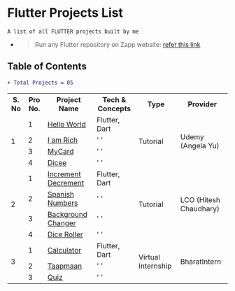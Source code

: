 # Flutter Projects List
    A list of all FLUTTER projects built by me

- >Run any Flutter repository on Zapp website: <a href="https://zapp.run/assets/homepage/import-github.gif">refer this link </a>

## Table of Contents

```diff
+ Total Projects = 05
```

<table>
<!-- Table heading starts -->
  <tr>
    <th>S. No</th>
    <th>Pro No.</th>
    <th>Project Name</th>
    <th>Tech & Concepts</th>
    <th>Type</th>
    <th>Provider</th>
  </tr>
<!-- table body starts -->



<!-- by Udemy(Angela Yu) -->
  <tr>    
    <td rowspan=4>1</td>
    <td>1</td>
    <td>
        <a href="https://github.com/Rahullkumr/flutter-00-helloWorld">Hello World</a>
    </td>
    <td>Flutter, Dart</td>
    <td rowspan=4>Tutorial</td>
    <td rowspan=4>Udemy (Angela Yu)</td>
  </tr>

  <tr>
    <td>2</td>
    <td>
        <a href="https://github.com/Rahullkumr/flutter-01-IAmRich">I am Rich</a>
    </td>
    <td>' '</td>
  </tr>

  <tr>
    <td>3</td>
    <td>
        <a href="https://github.com/Rahullkumr/flutter-02-MyCard">MyCard</a>
    </td>
    <td>' '</td>
  </tr>

  <tr>
    <td>4</td>
    <td>
        <a href="https://github.com/Rahullkumr/flutter-03-dicee">Dicee</a>
    </td>
    <td>' '</td>
  </tr>



<!-- by LCO (Hitesh Chaudhary) -->  
  <tr>    
    <td rowspan=4>2</td>
    <td>1</td>
    <td>
        <a href="https://github.com/Rahullkumr/Flutter-Projects-lco/tree/main/1Incremnt_decremnt">Increment Decrement</a>
    </td>
    <td>Flutter, Dart</td>
    <td rowspan=4>Tutorial</td>
    <td rowspan=4>LCO (Hitesh Chaudhary)</td>
  </tr>

  <tr>
    <td>2</td>
    <td>
        <a href="https://github.com/Rahullkumr/Flutter-Projects-lco/tree/main/2Spanish_Nos">Spanish Numbers</a>
    </td>
    <td>' '</td>
  </tr>

  <tr>
    <td>3</td>
    <td>
        <a href="https://github.com/Rahullkumr/Flutter-Projects-lco/tree/main/3Bg_Changer">Background Changer</a>
    </td>
    <td>' '</td>
  </tr>

  <tr>
    <td>4</td>
    <td>
        <a href="https://github.com/Rahullkumr/Flutter-Projects-lco/tree/main/4Dice_Roller">Dice Roller</a>
    </td>
    <td>' '</td>
  </tr>


<!-- by me (virtual Internship) -->
  <tr>    
    <td rowspan=3>3</td>
    <td>1</td>
    <td>
        <a href="https://github.com/Rahullkumr/BHARATINTERN_APPDEV/tree/main/Task1_Calculator">Calculator</a>
    </td>
    <td>Flutter, Dart</td>
    <td rowspan=3>Virtual Internship</td>
    <td rowspan=4>BharatIntern</td>
  </tr>

  <tr>
    <td>2</td>
    <td>
        <a href="https://github.com/Rahullkumr/BHARATINTERN_APPDEV/tree/main/Task2_TemperatureConverter">Taapmaan</a>
    </td>
    <td>' '</td>
  </tr>

  <tr>
    <td>3</td>
    <td>
        <a href="https://github.com/Rahullkumr/BHARATINTERN_APPDEV/tree/main/Task3_Quiz">Quiz</a>
    </td>
    <td>' '</td>
  </tr>


  <!-- by Excelr -->